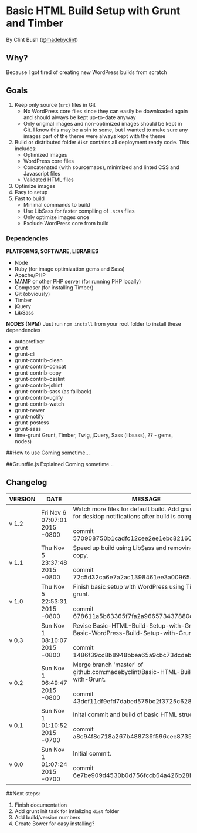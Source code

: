 # Basic HTML Build Setup with Grunt and Timber
<div>
By Clint Bush (<a href="http://twitter.com/madebyclint">@madebyclint</a>)</div>
</div>

## Why?
Because I got tired of creating new WordPress builds from scratch

<!-- <div style="text-align:center">
<a href="http://jarednova.github.com/timber"><img src="http://i.imgur.com/oM1AHrz.jpg" style="display:block; margin:auto; width:100%; max-width:100%"/></a> -->

## Goals
1. Keep only source (`src`) files in Git
    - No WordPress core files since they can easily be downloaded again and should always be kept up-to-date anyway 
    - Only original images and non-optimized images should be kept in Git. I know this may be a sin to some, but I wanted to make sure any images part of the theme were always kept with the theme
2. Build or distributed folder `dist` contains all deployment ready code. This includes:
    + Optimized images
    + WordPress core files
    + Concatenated (with sourcemaps), minimized and linted CSS and Javascript files
    + Validated HTML files
3. Optimize images
4. Easy to setup
5. Fast to build
    + Minimal commands to build
    + Use LibSass for faster compiling of `.scss` files
    + Only optimize images once
    + Exclude WordPress core from build


### Dependencies

**PLATFORMS, SOFTWARE, LIBRARIES**  

+ Node
+ Ruby (for image optimization gems and Sass)
+ Apache/PHP
+ MAMP or other PHP server (for running PHP locally)
+ Composer (for installing Timber)
+ Git (obviously)
+ Timber
+ jQuery
+ LibSass

**NODES (NPM)**
Just run `npm install` from your root folder to install these dependencies

+ autoprefixer
+ grunt
+ grunt-cli
+ grunt-contrib-clean
+ grunt-contrib-concat
+ grunt-contrib-copy
+ grunt-contrib-csslint
+ grunt-contrib-jshint
+ grunt-contrib-sass (as fallback)
+ grunt-contrib-uglify
+ grunt-contrib-watch
+ grunt-newer
+ grunt-notify
+ grunt-postcss
+ grunt-sass
+ time-grunt
Grunt, Timber, Twig, jQuery, Sass (libsass), ?? - gems, nodes)

##How to use
Coming sometime...


##Gruntfile.js Explained
Coming sometime...


## Changelog

| VERSION | DATE | MESSAGE |
| --- | --- | --- |
| v 1.2 | Fri Nov 6 07:07:01 2015 -0800 | Watch more files for default build. Add grunt notify for desktop notifications after build is complete. <br><br>commit 570908750b1cadfc12cee2ee1ebc82160891bdd0 |
| v 1.1 | Thu Nov 5 23:37:48 2015 -0800 | Speed up build using LibSass and removing WP core copy. <br><br>commit 72c5d32ca6e7a2ac1398461ee3a009654a14b03e |
| v 1.0 | Thu Nov 5 22:53:31 2015 -0800 | Finish basic setup with WordPress using Timber and grunt. <br><br>commit 678611a5b63365f7fa2a966573437880d4f3e970 | 
| v 0.3 | Sun Nov 1 08:10:07 2015 -0800 | Revise Basic-HTML-Build-Setup-with-Grunt to Basic-WordPress-Build-Setup-with-Grunt. <br><br>commit 1486f39cc8b8948bbea65a9cbc73dcdeb1d2603c|
| v 0.2 | Sun Nov 1 06:49:47 2015 -0800 | Merge branch 'master' of github.com:madebyclint/Basic-HTML-Build-Setup-with-Grunt. <br><br>commit 43dcf11df9efd7dabed575bc2f3725c628842bd6|
| v 0.1 | Sun Nov 1 01:10:52 2015 -0700 | Inital commit and build of basic HTML structure. <br><br>commit a8c94f8c718a267b488736f596cee8735e99e443 |
| v 0.0 | Sun Nov 1 01:07:24 2015 -0700 | Initial commit. <br><br>commit 6e7be909d4530b0d756fccb64a426b28b9609b54 |

##Next steps:

1. Finish documentation
2. Add grunt init task for intializing `dist` folder
3. Add build/version numbers
4. Create Bower for easy installing?


